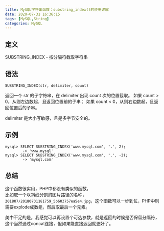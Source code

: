 ```yaml
---
title: MySQL字符串函数：substring_index()的使用详解
date: 2020-07-31 16:36:15
tags: [MySQL,String]
categories: MySQL
---
```

## 定义
SUBSTRING_INDEX - 按分隔符截取字符串
## 语法
```
SUBSTRING_INDEX(str, delimiter, count)
```
返回一个 str 的子字符串，在 delimiter 出现 count 次的位置截取。
如果 count > 0，从则左边数起，且返回位置前的子串；
如果 count < 0，从则右边数起，且返回位置后的子串。

delimiter 是大小写敏感，且是多字节安全的。

## 示例
```
mysql> SELECT SUBSTRING_INDEX('www.mysql.com', '.', 2);
        -> 'www.mysql'
mysql> SELECT SUBSTRING_INDEX('www.mysql.com', '.', -2);
        -> 'mysql.com'
```
## 总结
这个函数很实用，PHP中都没有类似的函数，  
比如取一个以斜线分割的图片路径的名称，`201807/20180731181759_5b603757ea5e4.jpg`，这个函数可以一步到位，PHP中则需要explode成数组，然后取最后一个元素。

美中不足的是，我感觉可以再设置个可选参数，就是返回的时候是否保留分隔符，这个当然通过concat连接，但如果能直接返回就更好了。
